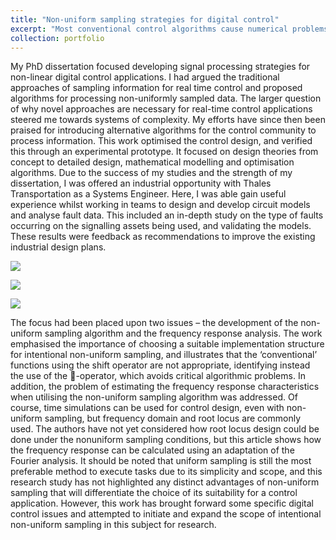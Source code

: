 ```yaml
---
title: "Non-uniform sampling strategies for digital control"
excerpt: "Most conventional control algorithms cause numerical problems where data is collected at sampling rates that are substantially higher than the dynamics of the equivalent continuous-time operation that is being implemented. This is of relevant interest in applications of digital control, in which high sample rates are routinely dictated by the system stability requirements rather than the signal processing needs. Digital control systems exhibit bandwidth limitations enforced by their closed-loop frequency requirements that demand very high sample rates. Considerable recent progress in reducing sample frequency requirements has been made through the use of non-uniform sampling schemes, so called alias-free signal processing. The approach prompts the simplification of complex systems and consequently enhances the numerical conditioning of the implementation algorithms that otherwise would require very high uniform sample rates. However, the control communities have not yet investigated the use of intentional non-uniform sampling. The purpose of this article is to address some algorithmic issues when using such regimes for digital control."
collection: portfolio
---
```


My PhD dissertation focused developing signal processing strategies for non-linear digital control applications. I had argued the traditional approaches of sampling information for real time control and proposed algorithms for processing non-uniformly sampled data. The larger question of why novel approaches are necessary for real-time control applications steered me towards systems of complexity. My efforts have since then been praised for introducing alternative algorithms for the control community to process information. This work optimised the control design, and verified this through an experimental prototype. It focused on design theories from concept to detailed design, mathematical modelling and optimisation algorithms. Due to the success of my studies and the strength of my dissertation, I was offered an industrial opportunity with Thales Transportation as a Systems Engineer. Here, I was able gain useful experience whilst working in teams to design and develop circuit models and analyse fault data. This included an in-depth study on the type of faults occurring on the signalling assets being used, and validating the models. These results were feedback as recommendations to improve the existing industrial design plans.

![](https://github.com/drsamirkhan/tkhan.github.io/blob/master/files/Fig1_nonuniform.png?raw=true)

![](https://github.com/drsamirkhan/tkhan.github.io/blob/master/files/Fig2_algorithm.png?raw=true)

![](https://github.com/drsamirkhan/tkhan.github.io/blob/master/files/Fig3_myalgorithm.png?raw=true)

The focus had been placed upon two issues – the development of the non-uniform sampling algorithm and the frequency response analysis. The work emphasised the importance of choosing a suitable implementation structure for intentional non-uniform sampling, and illustrates that the ‘conventional’ functions using the shift operator are not appropriate, identifying instead the use of the -operator, which avoids critical algorithmic problems. In addition, the problem of estimating the frequency response characteristics when utilising the non-uniform sampling algorithm was addressed. Of course, time simulations can be used for control design, even with non-uniform sampling, but frequency domain and root locus are commonly used. The authors have not yet considered how root locus design could be done under the nonuniform sampling conditions, but this article shows how the frequency response can be calculated using an adaptation of the Fourier analysis. It should be noted that uniform sampling is still the most preferable method to execute tasks due to its simplicity and scope, and this research study has not highlighted any distinct advantages of non-uniform sampling that will differentiate the choice of its suitability for a control application. However, this work has brought forward some specific digital control issues and attempted to initiate and expand the scope of intentional non-uniform sampling in this subject for research.
